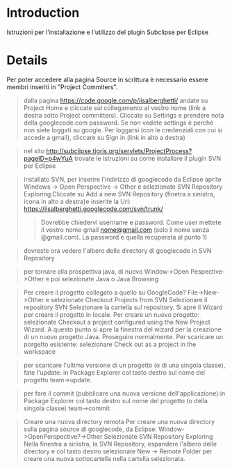 # Introduction #

Istruzioni per l'installazione e l'utilizzo del plugin
Subclipse per Eclipse


# Details #
Per poter accedere alla pagina Source in scrittura è necessario essere membri inseriti in "Project Commiters".

> dalla pagina
> https://code.google.com/p/iisalberghetti/
> andate su Project Home e cliccate sul collegamento al vostro nome (link a destra sotto Project committers). Cliccate su Settings e prendere nota della googlecode.com password. Se non vedete settings è perchè non siete loggati su google. Per loggarsi (con le credenziali con cui si accede a gmail), cliccare su Sign in (link in alto a destra)

> nel sito
> http://subclipse.tigris.org/servlets/ProjectProcess?pageID=p4wYuA
> trovate le istruzioni su come installare il plugin SVN per Eclipse

> installato SVN, per inserire l'indirizzo di googlecode da Eclipse aprite
> Windows -> Open Perspective -> Other
> e selezionate SVN Repository Exploring.Cliccate su Add a new SVN Repository (finetra a sinistra, icona in alto a destra)e inserite la Url:
> https://iisalberghetti.googlecode.com/svn/trunk/
> > Dovrebbe chiedervi username e password. Come user mettete il vostro nome gmail nome@gmail.com (solo il nome senza @gmail.com). La password è quella recuperata al punto 1)


> dovreste ora vedere l'albero delle directory di googlecode in SVN Repository

> per tornare alla prospettiva java, di nuovo Window->Open Pespective->Other e poi selezionate Java o Java Browsing

> Per creare il progetto collegato a quello su GoogleCode?
> File->New->Other e selezionate
> Checkout Projects from SVN
> Selezionare il repository SVN
> Selezionare la cartella sul repository. Si apre il Wizard per creare il progetto in locale.
> Per creare un nuovo progetto: selezionate Checkout a project configured using the New Project Wizard. A questo punto si apre la finestra del wizard per la creazione di un nuovo progetto Java. Proseguire normalmente.
> Per scaricare un porgetto esistente: selezionare Check out as a project in the workspace

> per scaricare l'ultima versione di un progetto (o di una singola classe), fate l'update: in Package Explorer col tasto destro sul nome del progetto
> team->update.

> per fare il commit (pubblicare una nuova versione dell'applicazione):in Package Explorer col tasto destro sul nome del progetto (o della singola classe)
> team->commit



> Creare una nuova directory remota
> Per creare una nuova directory sulla pagina source di googlecode, da Eclipse:
> Window->OpenPerspective?->Other
> Selezionate SVN Repository Exploring
> Nella finestra a sinistra, la SVN Repository, espandere l'albero delle directory e col tasto destro selezionate
> New -> Remote Folder
> per creare una nuova sottocartella nella cartella selezionata.